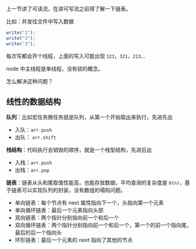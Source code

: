 上一节讲了可读流，在讲可写流之前得了解一下链表。

比如：并发往文件中写入数据

```js
write("1");
write("2");
write("3");
```

每次写都会开个线程，上面的写入可能出现 `123`，`321`，`213`...

node 中主线程是单线程，没有锁的概念。

怎么解决这种问题？

## 线性的数据结构

**队列**：比如宏任务微任务就是队列，从第一个开始取出来执行，先进先出

- 入队：`arr.push`
- 出队： `arr.shift`

**栈结构**：代码执行会销毁的顺序，就是一个栈型结构，先进后出

- 入栈：`arr.push`
- 出栈：`arr.pop`

**链表**：链表从头和尾取值性能高，也能存放数据，平均查询的复杂度是 `O(n)`，基于链表可以实现队列的封装，没有数组的塌陷问题。

- 单向链表：每个节点有 next 属性指向下一个，头指向第一个元素
- 单向循环链表：最后一个元素指向头部
- 双向链表：两个指针分别指向前一个和后一个
- 双向循环链表：两个指针分别指向前一个和后一个，第一个的前一个指向尾，最后的后一个指向头
- 环形链表：最后一个元素的 next 指向了其他的节点
